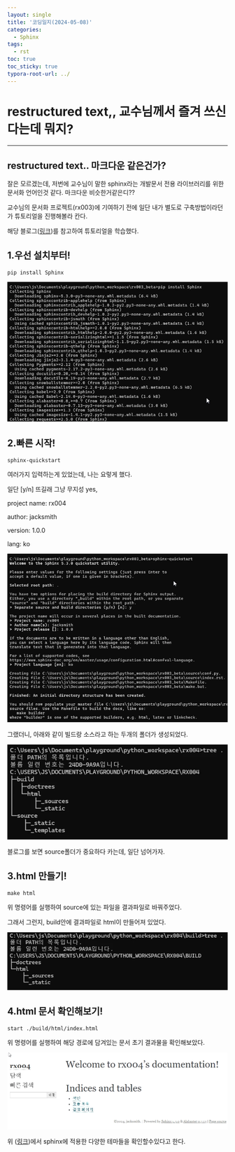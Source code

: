 ```yaml
---
layout: single
title: '코딩일지(2024-05-08)'
categories:
  - Sphinx
tags:
  - rst
toc: true
toc_sticky: true
typora-root-url: ../
---
```








# restructured text,, 교수님께서 즐겨 쓰신다는데 뭐지?
<hr>





## restructured text.. 마크다운 같은건가?

잘은 모르겠는데, 저번에 교수님이 말한 sphinx라는 개발문서 전용 라이브러리를 위한 문서화 언어인것 같다. 마크다운 비슷한거같은디??



교수님의 문서화 프로젝트(rx003)에 기여하기 전에 일단 내가 별도로 구축방법이라던가 튜토리얼을 진행해볼라 칸다.

해당 블로그([링크](https://blog.naver.com/pjt3591oo/222067596734))를 참고하여 튜토리얼을 학습했다.

## 1.우선 설치부터!

```shell
pip install Sphinx
```

![WindowsTerminal_qv9QJQrX7e](/images/2024-05-08-codinglog(112)/WindowsTerminal_qv9QJQrX7e.webp)



## 2.빠른 시작!

```shell
sphinx-quickstart
```

여러가지 입력하는게 있었는데, 나는 요렇게 했다.

일단 [y/n] 뜨길래 그냥 무지성 yes,

project name: rx004

author: jacksmith

version: 1.0.0

lang: ko

![WindowsTerminal_zuutQs3aLw](/images/2024-05-08-codinglog(112)/WindowsTerminal_zuutQs3aLw.webp)

그랬더니, 아래와 같이 빌드랑 소스라고 하는 두개의 폴더가 생성되었다.

![WindowsTerminal_lRfFf4hOxP](/images/2024-05-08-codinglog(112)/WindowsTerminal_lRfFf4hOxP.webp)

블로그를 보면 source폴더가 중요하다 카는데, 일단 넘어가자.

## 3.html 만들기!

```shell
make html
```

위 명령어를 실행하여 source에 있는 파일을 결과파일로 바꿔주었다.

그래서 그런지, build안에 결과파일로 html이 만들어져 있었다.

![WindowsTerminal_E23TtvsQQn](/images/2024-05-08-codinglog(112)/WindowsTerminal_E23TtvsQQn.webp)



## 4.html 문서 확인해보기!

```shell
start ./build/html/index.html
```

위 명령어를 실행하여 해당 경로에 담겨있는 문서 초기 결과물을 확인해보았다.	

![brave_jLF0n6TdZo](/images/2024-05-08-codinglog(112)/brave_jLF0n6TdZo.webp)





위 ([링크](https://sphinx-themes.org/))에서 sphinx에 적용한 다양한 테마들을 확인할수있다고 한다.



















